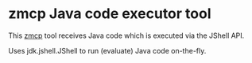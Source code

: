 # zmcp Java code executor tool

This [zmcp](https://github.com/AdamBien/zmcp) tool receives Java code which is executed via the JShell API.

Uses jdk.jshell.JShell to run (evaluate) Java code on-the-fly.